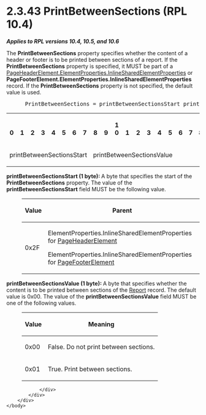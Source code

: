 <html dir="LTR" xmlns:mshelp="http://msdn.microsoft.com/mshelp" xmlns:ddue="http://ddue.schemas.microsoft.com/authoring/2003/5" xmlns:xlink="http://www.w3.org/1999/xlink" xmlns:tool="http://www.microsoft.com/tooltip">
    <head>
        <meta http-equiv="Content-Type" content="text/html; CHARSET=utf-8"></meta>
        <meta name="save" content="history"></meta>
        <title>2.3.43 PrintBetweenSections (RPL 10.4)</title>
        <xml>
            <mshelp:toctitle title="2.3.43 PrintBetweenSections (RPL 10.4)"></mshelp:toctitle>
            <mshelp:rltitle title="[MS-RPL]: PrintBetweenSections (RPL 10.4)"></mshelp:rltitle>
            <mshelp:keyword index="A" term="bb4731e6-4fa6-455c-b170-e311a889cd05"></mshelp:keyword>
            <mshelp:attr name="DCSext.ContentType" value="open specification"></mshelp:attr>
            <mshelp:attr name="AssetID" value="bb4731e6-4fa6-455c-b170-e311a889cd05"></mshelp:attr>
            <mshelp:attr name="TopicType" value="kbRef"></mshelp:attr>
            <mshelp:attr name="DCSext.Title" value="[MS-RPL]: PrintBetweenSections (RPL 10.4)" />
        </xml>
    </head>
    <body>
        <div id="header">
            <h1 class="heading">2.3.43 PrintBetweenSections (RPL 10.4)</h1>
        </div>
        <div id="mainSection">
            <div id="mainBody">
                <div id="allHistory" class="saveHistory"></div>
                <div id="sectionSection0" class="section" name="collapseableSection">
                    

<p><b><i>Applies to RPL versions 10.4, 10.5, and 10.6</i></b></p>

<p>The <b>PrintBetweenSections</b> property specifies whether
the content of a header or footer is to be printed between sections of a
report. If the <b>PrintBetweenSections</b> property is specified, it MUST be
part of a <a href="23d76278-cee5-45ee-a361-a9d94d6d3300.html">PageHeaderElement.ElementProperties.InlineSharedElementProperties</a>
or <b>PageFooterElement.ElementProperties.InlineSharedElementProperties</b>
record. If the <b>PrintBetweenSections</b> property is not specified, the
default value is used.</p>

<dl>
<dd>
<div><pre> PrintBetweenSections = printBetweenSectionsStart printBetweenSectionsValue
</pre></div>
</dd></dl>

<table>
 <tr>
  <th><p><br>0</p></th>
  <th><p><br>1</p></th>
  <th><p><br>2</p></th>
  <th><p><br>3</p></th>
  <th><p><br>4</p></th>
  <th><p><br>5</p></th>
  <th><p><br>6</p></th>
  <th><p><br>7</p></th>
  <th><p><br>8</p></th>
  <th><p><br>9</p></th>
  <th><p>1<br>0</p></th>
  <th><p><br>1</p></th>
  <th><p><br>2</p></th>
  <th><p><br>3</p></th>
  <th><p><br>4</p></th>
  <th><p><br>5</p></th>
  <th><p><br>6</p></th>
  <th><p><br>7</p></th>
  <th><p><br>8</p></th>
  <th><p><br>9</p></th>
  <th><p>2<br>0</p></th>
  <th><p><br>1</p></th>
  <th><p><br>2</p></th>
  <th><p><br>3</p></th>
  <th><p><br>4</p></th>
  <th><p><br>5</p></th>
  <th><p><br>6</p></th>
  <th><p><br>7</p></th>
  <th><p><br>8</p></th>
  <th><p><br>9</p></th>
  <th><p>3<br>0</p></th>
  <th><p><br>1</p></th>
 </tr>
 <tr>
  <td colspan="8">
  <p>printBetweenSectionsStart</p>
  </td>
  <td colspan="8">
  <p>printBetweenSectionsValue</p>
  </td>
  
 </tr>
</table>

<p><b>printBetweenSectionsStart (1 byte): </b>A byte
that specifies the start of the <b>PrintBetweenSections</b> property. The value
of the <b>printBetweenSectionsStart</b> field MUST be the following value.</p>

<dl>
<dd>
<table>
 <thead>
  <tr>
   <th>
   <p>Value</p>
   </th>
   <th>
   <p>Parent</p>
   </th>
  </tr>
 </thead>
 <tr>
  <td>
  <p>0x2F</p>
  </td>
  <td>
  <p>ElementProperties.InlineSharedElementProperties for <a href="42322dd8-21a8-4c45-9567-393dfa424736.html">PageHeaderElement</a></p>
  <p>ElementProperties.InlineSharedElementProperties for <a href="c6b17d7f-d30f-475d-9839-ff97d9d7d69a.html">PageFooterElement</a></p>
  </td>
 </tr>
</table>
</dd></dl>

<p><b>printBetweenSectionsValue (1 byte): </b>A byte
that specifies whether the content is to be printed between sections of the <a href="4be143af-2e99-41c5-894d-01902ed98673.html">Report</a> record. The default
value is 0x00. The value of the <b>printBetweenSectionsValue</b> field MUST be
one of the following values.</p>

<dl>
<dd>
<table>
 <thead>
  <tr>
   <th>
   <p>Value</p>
   </th>
   <th>
   <p>Meaning</p>
   </th>
  </tr>
 </thead>
 <tr>
  <td>
  <p>0x00</p>
  </td>
  <td>
  <p>False. Do not print between sections.</p>
  </td>
 </tr>
 <tr>
  <td>
  <p>0x01</p>
  </td>
  <td>
  <p>True. Print between sections.</p>
  </td>
 </tr>
</table>
</dd></dl>

<p> </p>


                </div>
            </div>
        </div>
    </body>
</html>